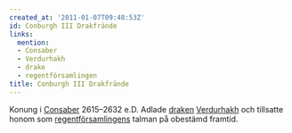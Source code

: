 ```yaml
---
created_at: '2011-01-07T09:48:53Z'
id: Conburgh III Drakfrände
links:
  mention:
  - Consaber
  - Verdurhakh
  - drake
  - regentförsamlingen
title: Conburgh III Drakfrände
---
```


Konung i [Consaber] 2615–2632 e.D. Adlade [draken][] [Verdurhakh] och tillsatte honom som
[regentförsamlingens] talman på obestämd framtid.

  [Consaber]: Consaber
  [draken]: drake
  [Verdurhakh]: Verdurhakh
  [regentförsamlingens]: regentförsamlingen
